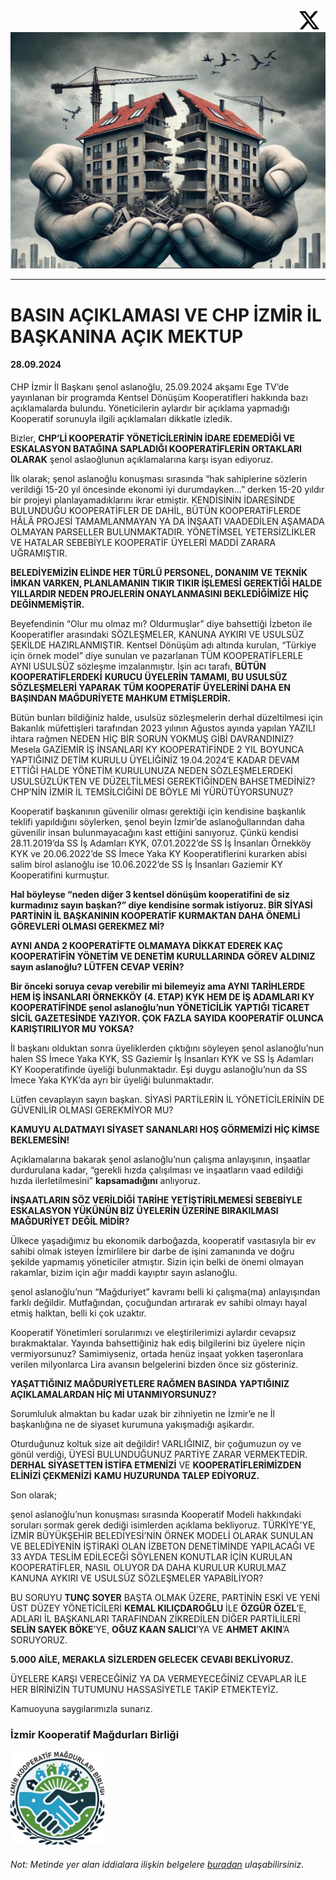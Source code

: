 
<a href="https://x.com/IzKoMa35" style="float:right; margin-right:10px;">
  <img src="asset/x.svg" alt="İzmir Kooperatif Mağdurları Birliği " width="32" height="32">
</a>


![İzmir Kooperatif Mağdurları Birliği](asset/header.jpg)

---


# BASIN AÇIKLAMASI VE CHP İZMİR İL BAŞKANINA AÇIK MEKTUP
#### 28.09.2024

CHP İzmir İl Başkanı şenol aslanoğlu, 25.09.2024 akşamı Ege TV’de yayınlanan bir programda Kentsel Dönüşüm Kooperatifleri hakkında bazı açıklamalarda bulundu. Yöneticilerin aylardır bir açıklama yapmadığı Kooperatif sorunuyla ilgili açıklamaları dikkatle izledik.

Bizler, **CHP’Lİ KOOPERATİF YÖNETİCİLERİNİN İDARE EDEMEDİĞİ VE ESKALASYON BATAĞINA SAPLADIĞI KOOPERATİFLERİN ORTAKLARI OLARAK** şenol aslaoğlunun açıklamalarına karşı isyan ediyoruz.

  
  

İlk olarak; şenol aslanoğlu konuşması sırasında “hak sahiplerine sözlerin verildiği 15-20 yıl öncesinde ekonomi iyi durumdayken…” derken 15-20 yıldır bir projeyi planlayamadıklarını ikrar etmiştir. KENDİSİNİN İDARESİNDE BULUNDUĞU KOOPERATİFLER DE DAHİL, BÜTÜN KOOPERATİFLERDE HÂLÂ PROJESİ TAMAMLANMAYAN YA DA İNŞAATI VAADEDİLEN AŞAMADA OLMAYAN PARSELLER BULUNMAKTADIR. YÖNETİMSEL YETERSİZLİKLER VE HATALAR SEBEBİYLE KOOPERATİF ÜYELERİ MADDİ ZARARA UĞRAMIŞTIR.

**BELEDİYEMİZİN ELİNDE HER TÜRLÜ PERSONEL, DONANIM VE TEKNİK İMKAN VARKEN, PLANLAMANIN TIKIR TIKIR İŞLEMESİ GEREKTİĞİ HALDE YILLARDIR NEDEN PROJELERİN ONAYLANMASINI BEKLEDİĞİMİZE HİÇ DEĞİNMEMİŞTİR.**

Beyefendinin “Olur mu olmaz mı? Oldurmuşlar” diye bahsettiği İzbeton ile Kooperatifler arasındaki SÖZLEŞMELER, KANUNA AYKIRI VE USULSÜZ ŞEKİLDE HAZIRLANMIŞTIR. Kentsel Dönüşüm adı altında kurulan, “Türkiye için örnek model” diye sunulan ve pazarlanan TÜM KOOPERATİFLERLE AYNI USULSÜZ sözleşme imzalanmıştır. İşin acı tarafı, **BÜTÜN KOOPERATİFLERDEKİ** **KURUCU ÜYELERİN TAMAMI, BU USULSÜZ SÖZLEŞMELERİ YAPARAK TÜM KOOPERATİF ÜYELERİNİ DAHA EN BAŞINDAN MAĞDURİYETE MAHKUM ETMİŞLERDİR.**

Bütün bunları bildiğiniz halde, usulsüz sözleşmelerin derhal düzeltilmesi için Bakanlık müfettişleri tarafından 2023 yılının Ağustos ayında yapılan YAZILI ihtara rağmen NEDEN HİÇ BİR SORUN YOKMUŞ GİBİ DAVRANDINIZ? Mesela GAZİEMİR İŞ İNSANLARI KY KOOPERATİFİNDE 2 YIL BOYUNCA YAPTIĞINIZ DETİM KURULU ÜYELİĞİNİZ 19.04.2024’E KADAR DEVAM ETTİĞİ HALDE YÖNETİM KURULUNUZA NEDEN SÖZLEŞMELERDEKİ USULSÜZLÜKTEN VE DÜZELTİLMESİ GEREKTİĞİNDEN BAHSETMEDİNİZ? CHP’NİN İZMİR İL TEMSİLCİĞİNİ DE BÖYLE Mİ YÜRÜTÜYORSUNUZ?

  
  

Kooperatif başkanının güvenilir olması gerektiği için kendisine başkanlık teklifi yapıldığını söylerken, şenol beyin İzmir’de aslanoğullarından daha güvenilir insan bulunmayacağını kast ettiğini sanıyoruz. Çünkü kendisi 28.11.2019’da SS İş Adamları KYK, 07.01.2022’de SS İş İnsanları Örnekköy KYK ve 20.06.2022’de SS İmece Yaka KY Kooperatiflerini kurarken abisi salim birol aslanoğlu ise 10.06.2022’de SS İş İnsanları Gaziemir KY Kooperatifini kurmuştur.

**Hal böyleyse “neden diğer 3 kentsel dönüşüm kooperatifini de siz kurmadınız sayın başkan?” diye kendisine sormak istiyoruz. BİR SİYASİ PARTİNİN İL BAŞKANININ KOOPERATİF KURMAKTAN DAHA ÖNEMLİ GÖREVLERİ OLMASI GEREKMEZ Mİ?**

**AYNI ANDA 2 KOOPERATİFTE OLMAMAYA DİKKAT EDEREK KAÇ KOOPERATİFİN YÖNETİM VE DENETİM KURULLARINDA GÖREV ALDINIZ sayın aslanoğlu? LÜTFEN CEVAP VERİN?**

**Bir önceki soruya cevap verebilir mi bilemeyiz ama AYNI TARİHLERDE HEM İŞ İNSANLARI ÖRNEKKÖY (4. ETAP) KYK HEM DE İŞ ADAMLARI KY KOOPERATİFİNDE şenol aslanoğlu’nun YÖNETİCİLİK YAPTIĞI TİCARET SİCİL GAZETESİNDE YAZIYOR. ÇOK FAZLA SAYIDA KOOPERATİF OLUNCA KARIŞTIRILIYOR MU YOKSA?**

İl başkanı olduktan sonra üyeliklerden çıktığını söyleyen şenol aslanoğlu’nun halen SS İmece Yaka KYK, SS Gaziemir İş İnsanları KYK ve SS İş Adamları KY Kooperatifinde üyeliği bulunmaktadır. Eşi duygu aslanoğlu’nun da SS İmece Yaka KYK’da ayrı bir üyeliği bulunmaktadır.

Lütfen cevaplayın sayın başkan. SİYASİ PARTİLERİN İL YÖNETİCİLERİNİN DE GÜVENİLİR OLMASI GEREKMİYOR MU?

**KAMUYU ALDATMAYI SİYASET SANANLARI HOŞ GÖRMEMİZİ HİÇ KİMSE BEKLEMESİN!**

  
  

Açıklamalarına bakarak şenol aslanoğlu’nun çalışma anlayışının, inşaatlar durdurulana kadar, “gerekli hızda çalışılması ve inşaatların vaad edildiği hızda ilerletilmesini” **kapsamadığını** anlıyoruz.

**İNŞAATLARIN SÖZ VERİLDİĞİ TARİHE YETİŞTİRİLMEMESİ SEBEBİYLE ESKALASYON YÜKÜNÜN BİZ ÜYELERİN ÜZERİNE BIRAKILMASI MAĞDURİYET DEĞİL MİDİR?**

Ülkece yaşadığımız bu ekonomik darboğazda, kooperatif vasıtasıyla bir ev sahibi olmak isteyen İzmirlilere bir darbe de işini zamanında ve doğru şekilde yapmamış yöneticiler atmıştır. Sizin için belki de önemi olmayan rakamlar, bizim için ağır maddi kayıptır sayın aslanoğlu.

şenol aslanoğlu’nun “Mağduriyet” kavramı belli ki çalışma(ma) anlayışından farklı değildir. Mutfağından, çocuğundan artırarak ev sahibi olmayı hayal etmiş halktan, belli ki çok uzaktır.

  
  

Kooperatif Yönetimleri sorularımızı ve eleştirilerimizi aylardır cevapsız bırakmaktalar. Yayında bahsettiğiniz hak ediş bilgilerini biz üyelere niçin vermiyorsunuz? Samimiyseniz, ortada henüz inşaat yokken taşeronlara verilen milyonlarca Lira avansın belgelerini bizden önce siz gösteriniz.

**YAŞATTIĞINIZ MAĞDURİYETLERE RAĞMEN BASINDA YAPTIĞINIZ AÇIKLAMALARDAN HİÇ Mİ UTANMIYORSUNUZ?**

  
  

Sorumluluk almaktan bu kadar uzak bir zihniyetin ne İzmir’e ne İl başkanlığına ne de siyaset kurumuna yakışmadığı aşikardır.

Oturduğunuz koltuk size ait değildir! VARLIĞINIZ, bir çoğumuzun oy ve gönül verdiği, ÜYESİ BULUNDUĞUNUZ PARTİYE ZARAR VERMEKTEDİR. **DERHAL SİYASETTEN İSTİFA ETMENİZİ** VE **KOOPERATİFLERİMİZDEN ELİNİZİ ÇEKMENİZİ** **KAMU HUZURUNDA TALEP EDİYORUZ.**

Son olarak;

şenol aslanoğlu’nun konuşması sırasında Kooperatif Modeli hakkındaki soruları sormak gerek dediği isimlerden açıklama bekliyoruz. TÜRKİYE’YE, İZMİR BÜYÜKŞEHİR BELEDİYESİ’NİN ÖRNEK MODELİ OLARAK SUNULAN VE BELEDİYENİN İŞTİRAKİ OLAN İZBETON DENETİMİNDE YAPILACAĞI VE 33 AYDA TESLİM EDİLECEĞİ SÖYLENEN KONUTLAR İÇİN KURULAN KOOPERATİFLER, NASIL OLUYOR DA DAHA KURULUR KURULMAZ KANUNA AYKIRI VE USULSÜZ SÖZLEŞMELER YAPABİLİYOR?

BU SORUYU **TUNÇ SOYER** BAŞTA OLMAK ÜZERE, PARTİNİN ESKİ VE YENİ ÜST DÜZEY YÖNETİCİLERİ **KEMAL KILIÇDAROĞLU** İLE **ÖZGÜR ÖZEL**’E, ADLARI İL BAŞKANLARI TARAFINDAN ZİKREDİLEN DİĞER PARTİLİLERİ **SELİN SAYEK BÖKE**’YE, **OĞUZ KAAN SALICI**’YA VE **AHMET AKIN**’A SORUYORUZ.

**5.000 AİLE, MERAKLA SİZLERDEN GELECEK CEVABI BEKLİYORUZ.**

ÜYELERE KARŞI VERECEĞİNİZ YA DA VERMEYECEĞİNİZ CEVAPLAR İLE HER BİRİNİZİN TUTUMUNU HASSASİYETLE TAKİP ETMEKTEYİZ.

Kamuoyuna saygılarımızla sunarız.

### İzmir Kooperatif Mağdurları Birliği

<p align="left">
  <img src="asset/logo.jpg" alt="https://x.com/IzKoMa35" width="150" height="150">
</p>



###### Not: Metinde yer alan iddialara ilişkin belgelere [buradan](https://github.com/koopbirlik/koopbirlik.github.io/tree/main/belgeler) ulaşabilirsiniz.
